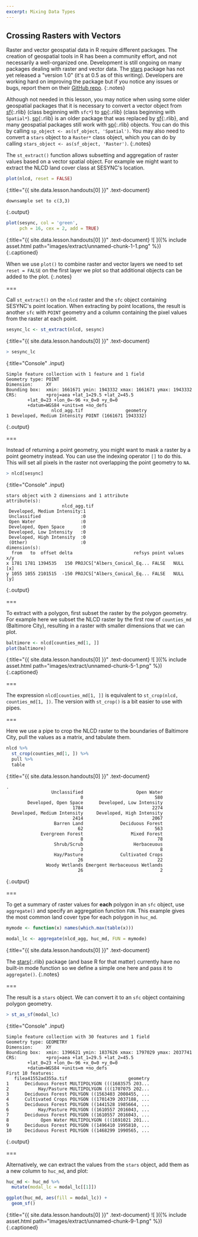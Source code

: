 ```yaml
---
excerpt: Mixing Data Types
---
```


## Crossing Rasters with Vectors

Raster and vector geospatial data in R require different packages. 
The creation of geospatial tools in R has been a community effort, and not
necessarily a well-organized one. Development is still ongoing on many packages
dealing with raster and vector data.
The [stars](https://r-spatial.github.io/stars/) package has not yet released a "version 1.0" 
(it's at 0.5 as of this writing). Developers are working hard on improving the package but
if you notice any issues or bugs, report them on their [GitHub repo](https://github.com/r-spatial/stars).
{:.notes}

Although not needed in this lesson, you may notice when using some older geospatial packages that it is necessary to
convert a vector object from [sf](){:.rlib} (class beginning with `sfc*`) to [sp](){:.rlib}
(class beginning with `Spatial*`). [sp](){:.rlib} is an older package that was replaced
by [sf](){:.rlib}, and many geospatial packages still work with [sp](){:.rlib} objects.
You can do this by calling `sp_object <- as(sf_object, 'Spatial')`. You may also
need to convert a `stars` object to a `Raster*` class object, which you can do
by calling `stars_object <- as(sf_object, 'Raster')`.
{:.notes}

The `st_extract()` function allows subsetting and aggregation of raster values based
on a vector spatial object. For example we might want to extract the NLCD land cover 
class at SESYNC's location.



~~~r
plot(nlcd, reset = FALSE)
~~~
{:title="{{ site.data.lesson.handouts[0] }}" .text-document}


~~~
downsample set to c(3,3)
~~~
{:.output}


~~~r
plot(sesync, col = 'green',
     pch = 16, cex = 2, add = TRUE)
~~~
{:title="{{ site.data.lesson.handouts[0] }}" .text-document}
![ ]({% include asset.html path="images/extract/unnamed-chunk-1-1.png" %})
{:.captioned}

When we use `plot()` to combine raster and vector layers we need to set `reset = FALSE` on 
the first layer we plot so that additional objects can be added to the plot.
{:.notes}

===

Call `st_extract()` on the `nlcd` raster and the `sfc` object containing SESYNC's point location.
When extracting by point locations, the result is another `sfc` with `POINT` geometry and
a column containing the pixel values from the raster at each point.



~~~r
sesync_lc <- st_extract(nlcd, sesync)
~~~
{:title="{{ site.data.lesson.handouts[0] }}" .text-document}




~~~r
> sesync_lc
~~~
{:title="Console" .input}


~~~
Simple feature collection with 1 feature and 1 field
Geometry type: POINT
Dimension:     XY
Bounding box:  xmin: 1661671 ymin: 1943332 xmax: 1661671 ymax: 1943332
CRS:           +proj=aea +lat_1=29.5 +lat_2=45.5 
        +lat_0=23 +lon_0=-96 +x_0=0 +y_0=0 
        +datum=WGS84 +units=m +no_defs
                 nlcd_agg.tif                geometry
1 Developed, Medium Intensity POINT (1661671 1943332)
~~~
{:.output}


===

Instead of returning a point geometry, you might want to mask a raster by a point geometry instead. 
You can use the indexing operator `[]` to do this. This will set
all pixels in the raster not overlapping the point geometry to `NA`.



~~~r
> nlcd[sesync]
~~~
{:title="Console" .input}


~~~
stars object with 2 dimensions and 1 attribute
attribute(s):
                     nlcd_agg.tif 
 Developed, Medium Intensity:1    
 Unclassified               :0    
 Open Water                 :0    
 Developed, Open Space      :0    
 Developed, Low Intensity   :0    
 Developed, High Intensity  :0    
 (Other)                    :0    
dimension(s):
  from   to  offset delta                       refsys point values x/y
x 1781 1781 1394535   150 PROJCS["Albers_Conical_Eq... FALSE   NULL [x]
y 1055 1055 2101515  -150 PROJCS["Albers_Conical_Eq... FALSE   NULL [y]
~~~
{:.output}


===

To extract with a polygon, first subset the raster by the polygon geometry. For example
here we subset the NLCD raster by the first row of `counties_md` 
(Baltimore City), resulting in a raster with smaller dimensions that we can plot.



~~~r
baltimore <- nlcd[counties_md[1, ]]
plot(baltimore)
~~~
{:title="{{ site.data.lesson.handouts[0] }}" .text-document}
![ ]({% include asset.html path="images/extract/unnamed-chunk-5-1.png" %})
{:.captioned}

===

The expression `nlcd[counties_md[1, ]]` is equivalent to `st_crop(nlcd, counties_md[1, ])`.
The version with `st_crop()` is a bit easier to use with pipes.

===

Here we use a pipe to crop the NLCD raster to the boundaries of Baltimore City,
pull the values as a matrix, and tabulate them.



~~~r
nlcd %>%
  st_crop(counties_md[1, ]) %>%
  pull %>%
  table
~~~
{:title="{{ site.data.lesson.handouts[0] }}" .text-document}


~~~
.
                 Unclassified                    Open Water 
                            0                           580 
        Developed, Open Space      Developed, Low Intensity 
                         1784                          2274 
  Developed, Medium Intensity     Developed, High Intensity 
                         2414                          2067 
                  Barren Land              Deciduous Forest 
                           62                           563 
             Evergreen Forest                  Mixed Forest 
                            8                            78 
                  Shrub/Scrub                   Herbaceuous 
                            3                             8 
                  Hay/Pasture              Cultivated Crops 
                           26                            22 
               Woody Wetlands Emergent Herbaceuous Wetlands 
                           26                             2 
~~~
{:.output}


===

To get a summary of raster values for **each** polygon in an `sfc`
object, use `aggregate()` and specify an aggregation function `FUN`. This
example gives the most common land cover type for each polygon in `huc_md`.



~~~r
mymode <- function(x) names(which.max(table(x)))

modal_lc <- aggregate(nlcd_agg, huc_md, FUN = mymode) 
~~~
{:title="{{ site.data.lesson.handouts[0] }}" .text-document}


The [stars](){:.rlib} package (and base R for that matter) currently have no built-in mode function
so we define a simple one here and pass it to `aggregate()`.
{:.notes}

===

The result is a `stars` object. We can convert it to an `sfc` object containing polygon
geometry.



~~~r
> st_as_sf(modal_lc)
~~~
{:title="Console" .input}


~~~
Simple feature collection with 30 features and 1 field
Geometry type: GEOMETRY
Dimension:     XY
Bounding box:  xmin: 1396621 ymin: 1837626 xmax: 1797029 ymax: 2037741
CRS:           +proj=aea +lat_1=29.5 +lat_2=45.5 
        +lat_0=23 +lon_0=-96 +x_0=0 +y_0=0 
        +datum=WGS84 +units=m +no_defs
First 10 features:
   filea41552ad355a.tif                       geometry
1      Deciduous Forest MULTIPOLYGON (((1683575 203...
2           Hay/Pasture MULTIPOLYGON (((1707075 202...
3      Deciduous Forest POLYGON ((1563403 2008455, ...
4      Cultivated Crops POLYGON ((1701439 2037188, ...
5      Deciduous Forest POLYGON ((1441528 1985664, ...
6           Hay/Pasture POLYGON ((1610557 2016043, ...
7      Deciduous Forest POLYGON ((1610557 2016043, ...
8            Open Water MULTIPOLYGON (((1691021 201...
9      Deciduous Forest POLYGON ((1496410 1995810, ...
10     Deciduous Forest POLYGON ((1468299 1990565, ...
~~~
{:.output}


===

Alternatively, we can extract the values from the `stars` object, add them as a new
column to `huc_md`, and plot:



~~~r
huc_md <- huc_md %>% 
  mutate(modal_lc = modal_lc[[1]])

ggplot(huc_md, aes(fill = modal_lc)) + 
  geom_sf()
~~~
{:title="{{ site.data.lesson.handouts[0] }}" .text-document}
![ ]({% include asset.html path="images/extract/unnamed-chunk-9-1.png" %})
{:.captioned}
